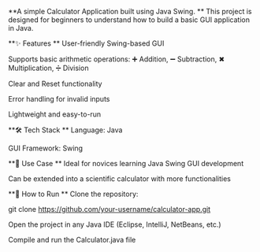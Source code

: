 **A simple Calculator Application built using Java Swing.
**
This project is designed for beginners to understand how to build a basic GUI application in Java.

**✨ Features
**
User-friendly Swing-based GUI

Supports basic arithmetic operations: ➕ Addition, ➖ Subtraction, ✖ Multiplication, ➗ Division

Clear and Reset functionality

Error handling for invalid inputs

Lightweight and easy-to-run

**🛠️ Tech Stack
**
Language: Java

GUI Framework: Swing

**🎯 Use Case
**
Ideal for novices learning Java Swing GUI development

Can be extended into a scientific calculator with more functionalities

**🚀 How to Run
**
Clone the repository:

git clone https://github.com/your-username/calculator-app.git


Open the project in any Java IDE (Eclipse, IntelliJ, NetBeans, etc.)

Compile and run the Calculator.java file
